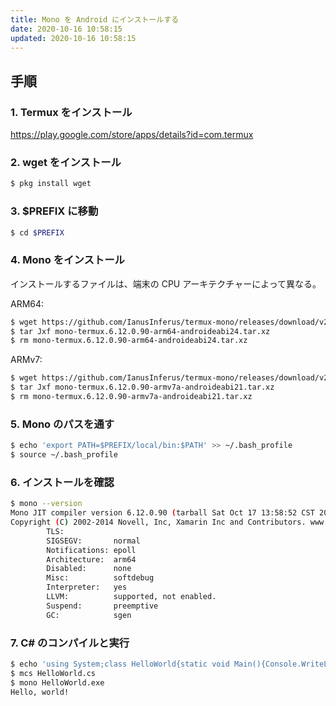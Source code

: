 ```yaml
---
title: Mono を Android にインストールする
date: 2020-10-16 10:58:15
updated: 2020-10-16 10:58:15
---
```

<p></p>

<!-- more -->
## 手順

### 1. Termux をインストール

https://play.google.com/store/apps/details?id=com.termux

### 2. wget をインストール

```bash
$ pkg install wget
```

### 3. $PREFIX に移動

```bash
$ cd $PREFIX
```

### 4. Mono をインストール

インストールするファイルは、端末の CPU アーキテクチャーによって異なる。

ARM64:

```bash
$ wget https://github.com/IanusInferus/termux-mono/releases/download/v20201017/mono-termux.6.12.0.90-arm64-androideabi24.tar.xz
$ tar Jxf mono-termux.6.12.0.90-arm64-androideabi24.tar.xz
$ rm mono-termux.6.12.0.90-arm64-androideabi24.tar.xz
```

ARMv7:

```bash
$ wget https://github.com/IanusInferus/termux-mono/releases/download/v20201017/mono-termux.6.12.0.90-armv7a-androideabi21.tar.xz
$ tar Jxf mono-termux.6.12.0.90-armv7a-androideabi21.tar.xz
$ rm mono-termux.6.12.0.90-armv7a-androideabi21.tar.xz
```

### 5. Mono のパスを通す

```bash
$ echo 'export PATH=$PREFIX/local/bin:$PATH' >> ~/.bash_profile
$ source ~/.bash_profile
```

### 6. インストールを確認

```bash
$ mono --version
Mono JIT compiler version 6.12.0.90 (tarball Sat Oct 17 13:58:52 CST 2020)
Copyright (C) 2002-2014 Novell, Inc, Xamarin Inc and Contributors. www.mono-project.com
        TLS:
        SIGSEGV:       normal
        Notifications: epoll
        Architecture:  arm64
        Disabled:      none
        Misc:          softdebug
        Interpreter:   yes
        LLVM:          supported, not enabled.
        Suspend:       preemptive
        GC:            sgen
```

### 7. C# のコンパイルと実行

```bash
$ echo 'using System;class HelloWorld{static void Main(){Console.WriteLine("Hello, world!");}}' > HelloWorld.cs
$ mcs HelloWorld.cs
$ mono HelloWorld.exe
Hello, world!
```